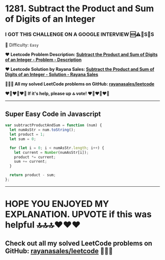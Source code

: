 # 1281. Subtract the Product and Sum of Digits of an Integer

### I GOT THIS CHALLENGE ON A GOOGLE INTERVIEW 🆘⚠️🚨S🛟S

🌱 Difficulty: `Easy`

**❤️ Leetcode Problem Description: [Subtract the Product and Sum of Digits of an Integer - Problem - Description](https://leetcode.com/problems/subtract-the-product-and-sum-of-digits-of-an-integer/description/)**

**❤️ Leetcode Solution by Rayana Sales: [Subtract the Product and Sum of Digits of an Integer - Solution - Rayana Sales](https://leetcode.com/problems/subtract-the-product-and-sum-of-digits-of-an-integer/solutions/5642606/simple-beginner-friendly-1281-subtract-the-product-and-sum-of-digits-of-an-integer/)**

**💁🏻‍♀️ All my solved LeetCode problems on GitHub: [rayanasales/leetcode](https://github.com/rayanasales/leetcode)**

**❤️‍🔥❤️‍🔥❤️‍🔥 If it's help, please up 🔝 vote! ❤️‍🔥❤️‍🔥❤️‍🔥**

---

## Super Easy Code in Javascript

```javascript
var subtractProductAndSum = function (num) {
  let numAsStr = num.toString();
  let product = 1;
  let sum = 0;

  for (let i = 0; i < numAsStr.length; i++) {
    let current = Number(numAsStr[i]);
    product *= current;
    sum += current;
  }

  return product - sum;
};
```

---

# **HOPE YOU ENJOYED MY EXPLANATION. UPVOTE if this was helpful 🔝🔝🔝❤️❤️❤️**

## **Check out all my solved LeetCode problems on GitHub: [rayanasales/leetcode](https://github.com/rayanasales/leetcode) 🤙😚🤘**
